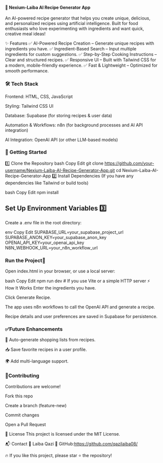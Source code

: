 #### 🍳 Nexium-Laiba AI Recipe Generator App
An AI-powered recipe generator that helps you create unique, delicious, and personalized recipes using artificial intelligence. Built for food enthusiasts who love experimenting with ingredients and want quick, creative meal ideas!

✨ Features
✅ AI-Powered Recipe Creation – Generate unique recipes with ingredients you have.
✅ Ingredient-Based Search – Input multiple ingredients for custom suggestions.
✅ Step-by-Step Cooking Instructions – Clear and structured recipes.
✅ Responsive UI – Built with Tailwind CSS for a modern, mobile-friendly experience.
✅ Fast & Lightweight – Optimized for smooth performance.

### 🛠️ Tech Stack
Frontend: HTML, CSS, JavaScript

Styling: Tailwind CSS UI

Database: Supabase (for storing recipes & user data)

Automation & Workflows: n8n (for background processes and AI API integration)

AI Integration: OpenAI API (or other LLM-based models)


### 🚀 Getting Started
1️⃣ Clone the Repository
bash
Copy
Edit
git clone https://github.com/your-username/Nexium-Laiba-AI-Recipe-Generator-App.git
cd Nexium-Laiba-AI-Recipe-Generator-App
2️⃣ Install Dependencies
(If you have any dependencies like Tailwind or build tools)

bash
Copy
Edit
npm install
## Set Up Environment Variables 3️⃣
Create a .env file in the root directory:

env
Copy
Edit
SUPABASE_URL=your_supabase_project_url
SUPABASE_ANON_KEY=your_supabase_anon_key
OPENAI_API_KEY=your_openai_api_key
N8N_WEBHOOK_URL=your_n8n_workflow_url
### Run the Project🚀

Open index.html in your browser, or use a local server:

bash
Copy
Edit
npm run dev   # If you use Vite or a simple HTTP server
⚡ How It Works
Enter the ingredients you have.

Click Generate Recipe.

The app uses n8n workflows to call the OpenAI API and generate a recipe.

Recipe details and user preferences are saved in Supabase for persistence.

### ✅Future Enhancements
🛒 Auto-generate shopping lists from recipes.

📥 Save favorite recipes in a user profile.

🌍 Add multi-language support.


### 🤝Contributing
Contributions are welcome!

Fork this repo

Create a branch (feature-new)

Commit changes

Open a Pull Request

📜 License
This project is licensed under the MIT License.

📬 Contact
👩 Laiba Qazi
🔗 GitHub:https://github.com/qazilaiba08/ 

🔥 If you like this project, please star ⭐ the repository!

